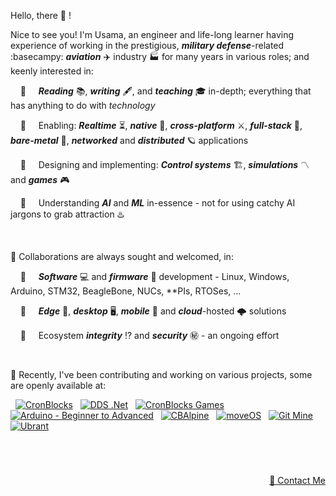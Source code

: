 Hello, there 👋 !

Nice to see you! I'm Usama, an engineer and life-long learner having experience of working in the prestigious, ***military defense***-related :basecampy: ***aviation*** ✈️ industry 🏭 for many years in various roles; and keenly interested in:

&nbsp; &nbsp; 👀 &nbsp; &nbsp; ***Reading*** 📚, ***writing*** 🖋️, and ***teaching*** 🎓 in-depth; everything that has anything to do with *technology*

&nbsp; &nbsp; 👀 &nbsp; &nbsp; Enabling: ***Realtime*** ⏳, ***native*** 🐡, ***cross-platform*** ⚔️, ***full-stack*** 🧮, ***bare-metal*** 🤘, ***networked*** and ***distributed*** 🪐 applications

&nbsp; &nbsp; 👀 &nbsp; &nbsp; Designing and implementing: ***Control systems*** 🏗️, ***simulations*** 〽️ and ***games*** 🎮

&nbsp; &nbsp; 👀 &nbsp; &nbsp; Understanding ***AI*** and ***ML*** in-essence - not for using catchy AI jargons to grab attraction ♨️


&nbsp;

💞️ Collaborations are always sought and welcomed, in:

&nbsp; &nbsp; 👀 &nbsp; &nbsp; ***Software*** 💻 and ***firmware*** 🚀 development - Linux, Windows, Arduino, STM32, BeagleBone, NUCs, \*\*PIs, RTOSes, ...

&nbsp; &nbsp; 👀 &nbsp; &nbsp; ***Edge*** 🎼, ***desktop*** 🖥️, ***mobile*** 📱 and ***cloud***-hosted 🌩️ solutions

&nbsp; &nbsp; 👀 &nbsp; &nbsp; Ecosystem ***integrity*** ⁉️ and ***security*** ㊙️ - an ongoing effort


&nbsp;

🌱 Recently, I've been contributing and working on various projects, some are openly available at:


<p align="left">
  
&nbsp; <a href="https://github.com/cronblocks"><img src="https://avatars.githubusercontent.com/u/86520771?s=32&v=4" alt="CronBlocks" /></a>
&nbsp; <a href="https://github.com/dds-dotnet"><img src="https://avatars.githubusercontent.com/u/125957062?s=32&v=4" alt="DDS .Net" /></a>
&nbsp; <a href="https://github.com/cronblocks-games"><img src="https://avatars.githubusercontent.com/u/148332804?s=32&v=4" alt="CronBlocks Games" /></a>
&nbsp; <a href="https://github.com/arduino-ba"><img src="https://avatars.githubusercontent.com/u/121078777?s=32&v=4" alt="Arduino - Beginner to Advanced" /></a>
&nbsp; <a href="https://github.com/CBAlpine"><img src="https://avatars.githubusercontent.com/u/160391788?s=32&v=4" alt="CBAlpine" /></a>
&nbsp; <a href="https://github.com/move-os"><img src="https://avatars.githubusercontent.com/u/116582302?s=32&v=4" alt="moveOS" /></a>
&nbsp; <a href="https://github.com/git-mine"><img src="https://avatars.githubusercontent.com/u/125908595?s=32&v=4" alt="Git Mine" /></a>
&nbsp; <a href="https://github.com/ubrant"><img src="https://avatars.githubusercontent.com/u/87671848?s=32&v=4" alt="Ubrant" /></a>

</p>


&nbsp;

# 
<p align="right"><a href="https://www.linkedin.com/in/usa-m">&#128231; Contact Me</a></p>
